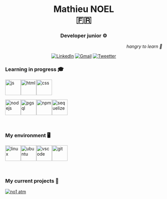 <h1 align=center> <span>Mathieu NOEL <br> 🇫🇷 </span></h1>

<h3 align=center>  Developer junior ⚙️  </h3>

<div align=right> <em>hangry to learn 🙈 </em> </div>


<div align=center> 
  
<a href=https://www.linkedin.com/in/www.linkedin.com/in/mathieu-noel-168227231/>![LinkedIn](https://img.shields.io/badge/linkedin-%230077B5.svg?style=for-the-badge&logo=linkedin&logoColor=white)</a> <a href=mailto:yzorien@gmail.com>![Gmail](https://img.shields.io/badge/Gmail-D14836?style=for-the-badge&logo=gmail&logoColor=white)</a> <a href=https://twitter.com/MathieuNoeldev>![Tweetter](https://img.shields.io/badge/Twitter-%230077B5.svg?style=for-the-badge&logo=twitter&logoColor=blue)</a>

</div>
  

### Learning in progress 🎓  

<img src="https://cdn.svgporn.com/logos/javascript.svg" alt="js" width="50" height="50" title="js"><img src="https://cdn.svgporn.com/logos/html-5.svg" alt="html" width="50" height="50" title="html"><img src="https://cdn.svgporn.com/logos/css-3.svg" alt="css" width="50" height="50" title="css">


<img src="https://cdn.svgporn.com/logos/nodejs-icon.svg" alt="nodejs" width="50" height="50" title="nodejs"><img src="https://cdn.svgporn.com/logos/postgresql.svg" alt="pgsql" width="50" height="50" title="pgsql"><img src="https://cdn.svgporn.com/logos/npm-icon.svg" alt="npm" width="50" height="50" title="npm"><img src="https://cdn.svgporn.com/logos/sequelize.svg" alt="sequelize" width="50" height="50" title="sequelize">

<br> 

### My environment 🖥️   

<div style={justify-content: center;}>

<img src="https://cdn.svgporn.com/logos/linux-tux.svg" alt="linux" width="50" height="50" margin-right="50" title="linux"><img src="https://cdn.svgporn.com/logos/ubuntu.svg" alt="ubuntu" width="50"  height="50" padding="5" title="ubuntu"><img src="https://cdn.svgporn.com/logos/visual-studio-code.svg" alt="vscode" width="50" height="50" padding="5" title="vscode"><img src="https://cdn.svgporn.com/logos/git-icon.svg" alt="git" width="50" height="50" padding="5" title="git">
  
</div>
 
<br>

### My current projects 🔧  

<a href=https://github.com/MathieuNoel/> ![no1 atm](https://img.shields.io/badge/csv_to_pdf-%230077B5.svg?style=for-the-badge) </a>  